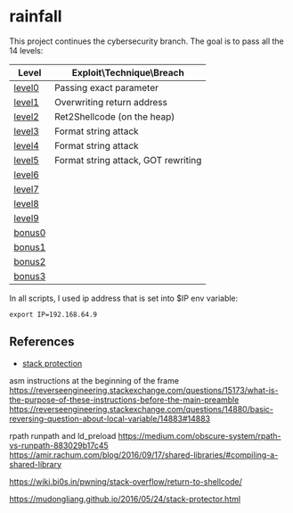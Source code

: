 # rainfall

This project continues the cybersecurity branch.
The goal is to pass all the 14 levels:

| Level | Exploit\Technique\Breach |
| ----- | ------- |
| [level0](/level0/README.md) | Passing exact parameter |
| [level1](/level1/README.md) | Overwriting return address |
| [level2](/level2/README.md) | Ret2Shellcode (on the heap) |
| [level3](/level3/README.md) | Format string attack |
| [level4](/level4/README.md) | Format string attack |
| [level5](/level5/README.md) | Format string attack, GOT rewriting |
| [level6](/level6/README.md) | |
| [level7](/level7/README.md) | |
| [level8](/level8/README.md) | |
| [level9](/level9/README.md) | |
| [bonus0](/level10/README.md) | |
| [bonus1](/level11/README.md) | |
| [bonus2](/level12/README.md) | |
| [bonus3](/level13/README.md) | |

In all scripts, I used ip address that is set into $IP env variable:  
```
export IP=192.168.64.9
```

## References
- [stack protection](https://developers.redhat.com/articles/2022/06/02/use-compiler-flags-stack-protection-gcc-and-clang#control_flow_integrity)


asm instructions at the beginning of the frame
https://reverseengineering.stackexchange.com/questions/15173/what-is-the-purpose-of-these-instructions-before-the-main-preamble
https://reverseengineering.stackexchange.com/questions/14880/basic-reversing-question-about-local-variable/14883#14883

rpath runpath and ld_preload
https://medium.com/obscure-system/rpath-vs-runpath-883029b17c45
https://amir.rachum.com/blog/2016/09/17/shared-libraries/#compiling-a-shared-library


https://wiki.bi0s.in/pwning/stack-overflow/return-to-shellcode/


https://mudongliang.github.io/2016/05/24/stack-protector.html